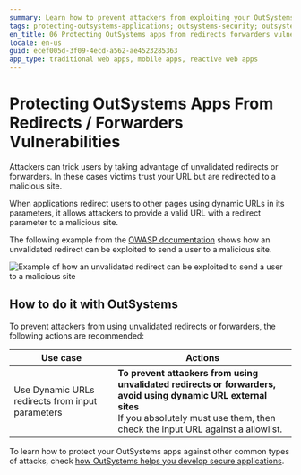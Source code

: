 ```yaml
---
summary: Learn how to prevent attackers from exploiting your OutSystems app URL redirects and send users to untrusted sites. Please note we recently replaced the term whitelist with allowlist across all OutSystems documentation.
tags: protecting-outsystems-applications; outsystems-security; outsystems-secure-applications; outsystems-redirects-forwarders-vulnerabilities;
en_title: 06 Protecting OutSystems apps from redirects forwarders vulnerabilities
locale: en-us
guid: ecef005d-3f09-4ecd-a562-ae4523285363
app_type: traditional web apps, mobile apps, reactive web apps
---
```


# Protecting OutSystems Apps From Redirects / Forwarders Vulnerabilities

Attackers can trick users by taking advantage of unvalidated redirects or forwarders. In these cases victims trust your URL but are redirected to a malicious site.

When applications redirect users to other pages using dynamic URLs in its parameters, it allows attackers to provide a valid URL with a redirect parameter to a malicious site.

The following example from the [OWASP documentation](https://www.owasp.org/index.php/Top_10_2013-A10-Unvalidated_Redirects_and_Forwards) shows how an unvalidated redirect can be exploited to send a user to a malicious site.

![Example of how an unvalidated redirect can be exploited to send a user to a malicious site](images/example_unvalidated_redirect_to_send_user_to_malicious_site.png)

## How to do it with OutSystems

To prevent attackers from using unvalidated redirects or forwarders, the following actions are recommended:

|**Use case** |**Actions** |
|-------------|------------|
|Use Dynamic URLs redirects from input parameters |**To prevent attackers from using unvalidated redirects or forwarders, avoid using dynamic URL external sites** <br/> If you absolutely must use them, then check the input URL against a allowlist. |

To learn how to protect your OutSystems apps against other common types of attacks, check [how OutSystems helps you develop secure applications](intro.md).
